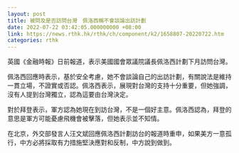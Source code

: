```yaml
---
layout: post
title: 被問及是否訪問台灣　佩洛西稱不會談論出訪計劃
date: 2022-07-22 03:42:05.000000000 +08:00
link: https://news.rthk.hk/rthk/ch/component/k2/1658807-20220722.htm
categories: rthk
---
```


英國《金融時報》日前報道，表示美國國會眾議院議長佩洛西計劃下月訪問台灣。

佩洛西回應時表示，基於安全考慮，她不會談論自己的出訪計劃，有關說法是維持一貫立場，不證實或否認。佩洛西表示，展現對台灣的支持十分重要，但她強調，沒有人提到台灣獨立，認為這要由台灣決定。

對於拜登表示，軍方認為她現在到訪台灣，不是一個好主意。佩洛西認為，拜登的意思是軍方可能憂慮飛機會被擊落，但她表示並不知情。

在北京，外交部發言人汪文斌回應佩洛西計劃訪台的報道時重申，如果美方一意孤行，中方必將採取有力措施堅決應對和反制，中方說到做到。

